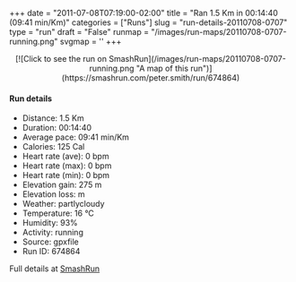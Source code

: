 +++
date = "2011-07-08T07:19:00-02:00"
title = "Ran 1.5 Km in 00:14:40 (09:41 min/Km)"
categories = ["Runs"]
slug = "run-details-20110708-0707"
type = "run"
draft = "False"
runmap = "/images/run-maps/20110708-0707-running.png"
svgmap = '<polyline points="98 71, 99 70, 99 69, 100 63, 96 57, 94 56, 94 49, 94 47, 93 46, 92 46, 81 41, 71 36, 74 38, 74 38, 69 36, 67 35, 65 34, 63 34, 62 35, 60 35, 60 36, 55 33, 56 34, 56 35, 50 29, 50 30, 49 31, 48 32, 45 32, 44 33, 41 35, 39 36, 38 36, 37 37, 36 37, 35 38, 34 38, 32 38, 30 38, 29 38, 28 39, 26 40, 25 40, 24 40, 22 40, 20 40, 18 40, 17 41, 15 41, 13 41, 11 41, 9 41, 8 42, 6 42, 4 42, 1 42, 1 42, 0 42">'
+++



<!--more-->

<center>
[![Click to see the run on SmashRun](/images/run-maps/20110708-0707-running.png "A map of this run")](https://smashrun.com/peter.smith/run/674864)
</center>

#### Run details

* Distance: 1.5 Km
* Duration: 00:14:40
* Average pace: 09:41 min/Km
* Calories: 125 Cal
* Heart rate (ave): 0 bpm
* Heart rate (max): 0 bpm
* Heart rate (min): 0 bpm
* Elevation gain: 275 m
* Elevation loss:  m
* Weather: partlycloudy
* Temperature: 16 &deg;C
* Humidity: 93%
* Activity: running
* Source: gpxfile
* Run ID: 674864

Full details at [SmashRun](https://smashrun.com/peter.smith/run/674864)